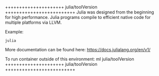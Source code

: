 

+++++++++++++++++++++ julia/toolVersion +++++++++++++++++++++++++
Julia was designed from the beginning for high performance. Julia programs compile to efficient native code for multiple platforms via LLVM.


Example:
```
julia
```

More documentation can be found here: https://docs.julialang.org/en/v1/

To run container outside of this environment: ml julia/toolVersion
+++++++++++++++++++++ julia/toolVersion +++++++++++++++++++++++++

